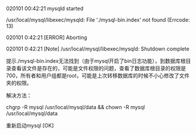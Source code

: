 020101 00:42:21  mysqld started

/usr/local/mysql/libexec/mysqld: File './mysql-bin.index' not found \(Errcode: 13\)

020101  0:42:21 \[ERROR\] Aborting



020101  0:42:21 \[Note\] /usr/local/mysql/libexec/mysqld: Shutdown complete



提示./mysql-bin.index无法找到（由于mysql开启了bin日志功能），到数据库根目录查看该文件是存在的，可能是文件权限的问题，查看了数据库根目录的权限是700，所有者和用户组都是root，可能是上次转移数据库的时候不小心修改了文件夹的权限。



解决方法：



chgrp -R mysql /usr/local/mysql/data && chown -R mysql /usr/local/mysql/data 



重新启动mysql  \[OK\]

